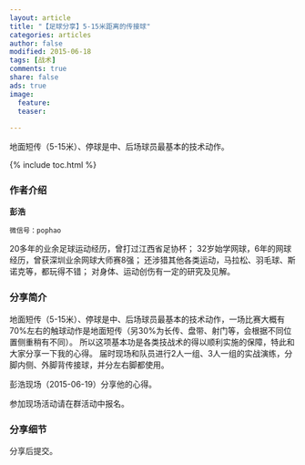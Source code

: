 ```yaml
---
layout: article
title: "【足球分享】5-15米距离的传接球"
categories: articles
author: false
modified: 2015-06-18
tags: [战术]
comments: true
share: false
ads: true
image: 
  feature: 
  teaser: 
    
---
```


地面短传（5-15米）、停球是中、后场球员最基本的技术动作。

{% include toc.html %}

### 作者介绍
**彭浩** 

	微信号：pophao
	
20多年的业余足球运动经历，曾打过江西省足协杯；
32岁始学网球，6年的网球经历，曾获深圳业余网球大师赛8强；
还涉猎其他各类运动，马拉松、羽毛球、斯诺克等，都玩得不错；
对身体、运动创伤有一定的研究及见解。 

### 分享简介
地面短传（5-15米）、停球是中、后场球员最基本的技术动作，一场比赛大概有70%左右的触球动作是地面短传（另30%为长传、盘带、射门等，会根据不同位置侧重稍有不同）。
所以这项基本功是各类技战术的得以顺利实施的保障，特此和大家分享一下我的心得。
届时现场和队员进行2人一组、3人一组的实战演练，分脚内侧、外脚背传接球，并分左右脚都使用。

彭浩现场（2015-06-19）分享他的心得。

参加现场活动请在群活动中报名。

### 分享细节

分享后提交。

